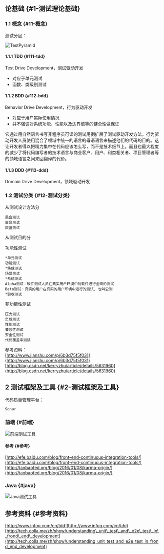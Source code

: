 ## 论基础 {#1-测试理论基础}

### 1.1 概念 {#11-概念}

测试分层：

![](../../assets/TestPyramid.png "TestPyramid")

#### 1.1.1 TDD {#111-tdd}

Test Drive Development，测试驱动开发

* 对应于单元测试
* 函数、类级别测试

#### 1.1.2 BDD {#112-bdd}

Behavior Drive Development，行为驱动开发

* 对应于用户实际使用情况
* 并不强调对系统功能、性能以及边界值等的健全性做保证

它通过用自然语言书写非程序员可读的测试用例扩展了测试驱动开发方法。行为驱动开发人员使用混合了领域中统一的语言的母语语言来描述他们的代码的目的。这让开发者得以把精力集中在代码应该怎么写，而不是技术细节上，而且也最大程度的减少了将代码编写者的技术语言与商业客户、用户、利益相关者、项目管理者等的领域语言之间来回翻译的代价。

#### 1.1.3 DDD {#113-ddd}

Domain Drive Development，领域驱动开发

### 1.2 测试分类 {#12-测试分类}

从测试设计方法分

```
黑盒测试
白盒测试
灰盒测试
```

从测试目的分

功能性测试

```
*单元测试
功能测试
*集成测试
场景测试
*系统测试
Alpha测试：软件测试人员在真实用户环境中对软件进行全面的测试
Beta测试：真实的用户在真实的用户环境中进行的测试, 也叫公测
*验收测试
```

非功能性测试

```
压力测试
负载测试
性能测试
兼容性测试
安全性测试
代码覆盖率测试
```

参考资料：  
[http://www.jianshu.com/p/6b3d75f5f031](http://www.jianshu.com/p/6b3d75f5f031)  
[http://blog.csdn.net/kerryzhu/article/details/5631960](http://blog.csdn.net/kerryzhu/article/details/5631960)

## 2 测试框架及工具 {#2-测试框架及工具}

代码质量管理平台：

```
Sonar
```

### 前端 {#前端}

![](../../assets/WebTestTool.svg "前端测试工具")

#### 参考 {#参考}

[http://efe.baidu.com/blog/front-end-continuous-integration-tools/](http://efe.baidu.com/blog/front-end-continuous-integration-tools/)[http://taobaofed.org/blog/2016/01/08/karma-origin/](http://taobaofed.org/blog/2016/01/08/karma-origin/)

### Java {#java}

![](../../assets/JavaTestTool.svg "Java测试工具")

## 参考资料 {#参考资料}

[http://www.infoq.com/cn/tdd](http://www.infoq.com/cn/tdd)[http://tech.colla.me/zh/show/understanding\_unit\_test\_and\_e2e\_test\_in\_frond\_end\_development](http://tech.colla.me/zh/show/understanding_unit_test_and_e2e_test_in_frond_end_development)

